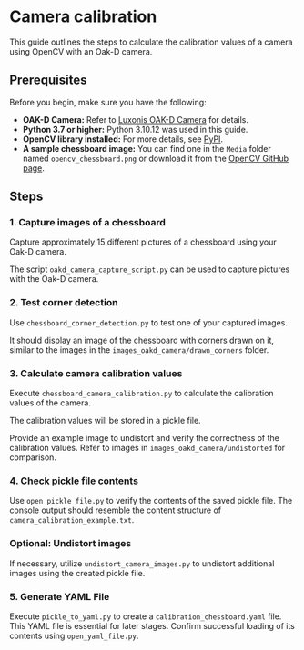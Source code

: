 # Camera calibration
This guide outlines the steps to calculate the calibration values of a camera using OpenCV with an Oak-D camera.

## Prerequisites
Before you begin, make sure you have the following:
- **OAK-D Camera:** Refer to [Luxonis OAK-D Camera](https://docs.luxonis.com/projects/hardware/en/latest/pages/BW1098OAK/) for details.
- **Python 3.7 or higher:** Python 3.10.12 was used in this guide.
- **OpenCV library installed:** For more details, see [PyPI](https://pypi.org/project/opencv-python/).
- **A sample chessboard image:** You can find one in the `Media` folder named `opencv_chessboard.png` or download it from the [OpenCV GitHub page](https://github.com/opencv/opencv/blob/master/doc/pattern.png).

## Steps
### 1. Capture images of a chessboard
Capture approximately 15 different pictures of a chessboard using your Oak-D camera.

The script `oakd_camera_capture_script.py` can be used to capture pictures with the Oak-D camera.

### 2. Test corner detection
Use `chessboard_corner_detection.py` to test one of your captured images.

It should display an image of the chessboard with corners drawn on it, similar to the images in the `images_oakd_camera/drawn_corners` folder.

### 3. Calculate camera calibration values
Execute `chessboard_camera_calibration.py` to calculate the calibration values of the camera.

The calibration values will be stored in a pickle file.

Provide an example image to undistort and verify the correctness of the calibration values. Refer to images in `images_oakd_camera/undistorted` for comparison.

### 4. Check pickle file contents
Use `open_pickle_file.py` to verify the contents of the saved pickle file.
The console output should resemble the content structure of `camera_calibration_example.txt`.

### Optional: Undistort images
If necessary, utilize `undistort_camera_images.py` to undistort additional images using the created pickle file.

### 5. Generate YAML File
Execute `pickle_to_yaml.py` to create a `calibration_chessboard.yaml` file. This YAML file is essential for later stages. Confirm successful loading of its contents using `open_yaml_file.py`.